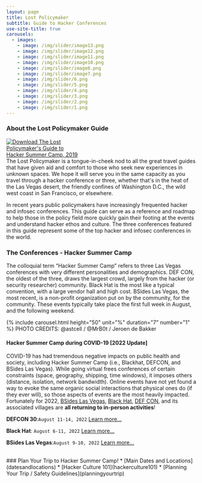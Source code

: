 ```yaml
---
layout: page
title: Lost Policymaker
subtitle: Guide to Hacker Conferences
use-site-title: true
carousels:
  - images:
    - image: /img/slider/image13.png
    - image: /img/slider/image12.png
    - image: /img/slider/image11.png
    - image: /img/slider/image10.png
    - image: /img/slider/image8.png
    - image: /img/slider/image7.png
    - image: /img/slider/6.png
    - image: /img/slider/5.png
    - image: /img/slider/4.png
    - image: /img/slider/3.png
    - image: /img/slider/2.png
    - image: /img/slider/1.png
---
```


<!--
<div class="d-none d-lg-block">
  <a href="guide"><img src="LostPolicymaker_HackerSummerCamp_2019.png" align="top" align="right" style="max-width: 33%" class="img-thumbnail m-2" alt="Download The Lost Policymaker's Guide to Hacker Summer Camp, 2019"></a>
</div>-->

### About the Lost Policymaker Guide
<div class="d-lg-none">
  <a href="guide"><img src="LostPolicymaker_HackerSummerCamp_2019.png" align="top" align="right" style="max-width: 40%" class="img-thumbnail m-2" alt="Download The Lost Policymaker's Guide to Hacker Summer Camp, 2019"></a>
</div>
The Lost Policymaker is a tongue-in-cheek nod to all the great travel guides that have given aid and comfort to those who seek new experiences in unknown spaces. We hope it will serve you in the same capacity as you travel through a hacker conference or three, whether that's in the heat of the Las Vegas desert, the friendly confines of Washington D.C., the wild west coast in San Francisco, or elsewhere.

In recent years public policymakers have increasingly frequented hacker and infosec conferences. This guide can serve as a reference and roadmap to help those in the policy field more quickly gain their footing at the events and understand hacker ethos and culture. The three conferences featured in this guide represent some of the top hacker and infosec conferences in the world.
<br>

### The Conferences - Hacker Summer Camp
The colloquial term “Hacker Summer Camp” refers to three Las Vegas conferences with very different personalities and demographics. DEF CON, the oldest of the three, draws the largest crowd, largely from the hacker (or security researcher) community. Black Hat is the most like a typical convention, with a large vendor hall and high cost. BSides Las Vegas, the most recent, is a non-profit organization put on by the community, for the community. These events typically take place the first full week in August, and the following weekend.  

{% include carousel.html height="50" unit="%" duration="7" number="1" %}
PHOTO CREDITS: @astcell / @MrB0t / Jeroen de Bakker
<br>

#### Hacker Summer Camp during COVID-19 [2022 Update]
COVID-19 has had tremendous negative impacts on public health and society, including Hacker Summer Camp (i.e., Blackhat, DEFCON, and BSides Las Vegas). While going virtual frees conferences of certain constraints (space, geography, shipping, time windows), it imposes others (distance, isolation, network bandwidth). Online events have not yet found a way to evoke the same organic social interactions that physical ones do (if they ever will), so those aspects of events are the most heavily impacted. Fortunately for 2022, [BSides Las Vegas](bsideslv), [Black Hat](blackhat), [DEF CON](defcon), and its associated villages are **all returning to in-person activities**!

**DEFCON 30**:`August 11-14, 2022` [Learn more...](defcon)

**Black Hat**: `August 6-11, 2022` [Learn more...](blackhat)

**BSides Las Vegas**:`August 9-10, 2022` [Learn more...](bsideslv)

<br>
### Plan Your Trip to Hacker Summer Camp!
* [Main Dates and Locations](datesandlocations)
* [Hacker Culture 101](hackerculture101)
* [Planning Your Trip / Safety Guidelines](planningyourtrip)
<!--#### ShmooCon
`January 15 - January 17, 2021`

[ShmooCon](https://ShmooCon.org) ([@ShmooCon](https://twitter.com/ShmooCon)) is a small, low-key hacker conference in Washington D.C. with a near-cult following and a sense of humor. Its logo is a moose. [Learn more about ShmooCon...](ShmooCon)
#note: removing until after DEFCON, we can put it back though.
-->

<br>
### Follow and Contribute

Follow the action with [#lostpolicymaker](https://twitter.com/search?q=%23lostpolicymaker) and [#defconpolicy](https://twitter.com/search?q=%23defconpolicy) on your favorite social media outlets.

Contribute content on the [GitHub repository](https://github.com/lostpolicymaker/lostpolicymaker.github.io) by opening issues or making pull requests.
